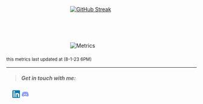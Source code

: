 <!-- <p align="center">
<a href="https://awesome-github-stats.azurewebsites.net/index.html??cardType=github&theme=ocean-dark">    <img  alt="orsnaro's GitHub Stats" src="https://awesome-github-stats.azurewebsites.net/user-stats/orsnaro?cardType=github&theme=ocean-dark" />  
</a> </p> -->


&emsp; &emsp; &emsp; &emsp; &emsp; &emsp; &emsp; &emsp; &emsp; &nbsp;  [![GitHub Streak](https://streak-stats.demolab.com?user=orsnaro&theme=buefy-dark)](https://git.io/streak-stats)


</br>
</br>
</br>


&emsp; &emsp; &emsp; &emsp; &emsp; &emsp; &emsp; &emsp; &emsp; &nbsp; ![Metrics](https://metrics.lecoq.io/orsnaro?template=classic&base.header=0&base.activity=0&base.community=0&base.repositories=0&base.metadata=0&languages=1&lines=1&achievements=1&habits=1&base=header%2C%20activity%2C%20community%2C%20repositories%2C%20metadata&base.indepth=false&base.hireable=false&base.skip=false&languages=false&languages.ignored=Jupyter%20Notebook&languages.limit=8&languages.threshold=0%25&languages.other=false&languages.colors=github&languages.indepth=false&languages.analysis.timeout=60&languages.analysis.timeout.repositories=20&languages.categories=markup%2C%20programming&languages.recent.categories=markup%2C%20programming&languages.recent.load=300&languages.recent.days=100&lines=false&lines.sections=base&lines.repositories.limit=4&lines.history.limit=10&habits=false&habits.from=10000&habits.days=14&habits.facts=true&habits.charts=false&habits.charts.type=classic&habits.trim=false&habits.languages.limit=8&habits.languages.threshold=0%25&achievements=false&achievements.threshold=C&achievements.secrets=true&achievements.display=compact&achievements.limit=0&config.timezone=Africa%2FCairo&config.twemoji=true&config.octicon=true)

<sub>this metrics last updated  at (8-1-23 6PM)</sub>
  
  
---


> ##### Get in touch with me: 

&nbsp; &nbsp; [![Linkedin](https://github.com/orsnaro/orsnaro/blob/main/linkedin20.png)](https://www.linkedin.com/in/omar-rashad-72815b217/)  [![Discord](https://github.com/orsnaro/orsnaro/blob/main/discord20.png)](https://discord.gg/Y23B7R3FPq)




